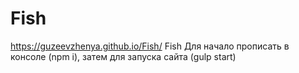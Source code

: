 # Fish
https://guzeevzhenya.github.io/Fish/
Fish
Для начало прописать в консоле (npm i),
затем для запуска сайта (gulp start)
